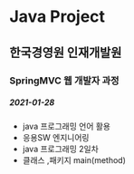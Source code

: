 # Java Project
## 한국경영원 인재개발원 
### SpringMVC 웹 개발자 과정

##### 2021-01-28

* java 프로그래밍 언어 활용 
* 응용SW 엔지니어링
* java 프로그래밍 2일차 
* 클래스 ,패키지 main(method)